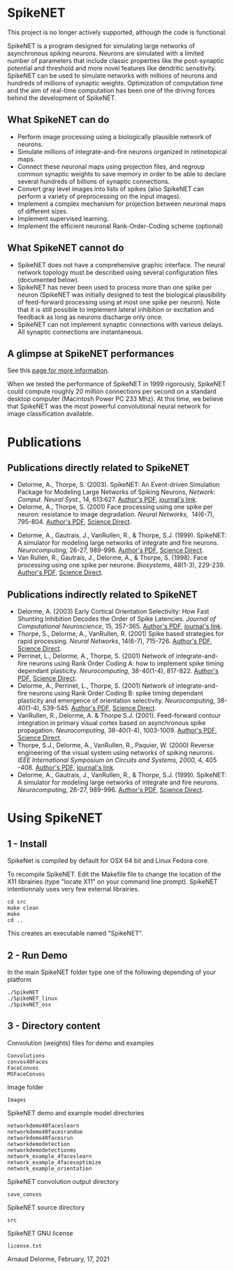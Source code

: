 SpikeNET
===
This project is no longer actively supported, although the code is functional.

SpikeNET is a program designed for simulating large networks of asynchronous spiking neurons. Neurons are simulated with a limited number of parameters that include classic properties like the post-synaptic potential and threshold and more novel features like dendritic sensitivity. SpikeNET can be used to simulate networks with millions of neurons and hundreds of millions of synaptic weights. Optimization of computation time and the aim of real-time computation has been one of the driving forces behind the development of SpikeNET.

What SpikeNET can do
----
* Perform image processing using a biologically plausible network of neurons.
* Simulate millions of integrate-and-fire neurons organized in retinotopical maps.
* Connect these neuronal maps using projection files, and regroup common synaptic weights to save memory in order to be able to declare several hundreds of billions of synaptic connections.
* Convert gray level images into lists of spikes (also SpikeNET can perform a variety of preprocessing on the input images).
* Implement a complex mechanism for projection between neuronal maps of different sizes.
* Implement supervised learning.
* Implement the efficient neuronal Rank-Order-Coding scheme (optional)

What SpikeNET cannot  do
----
* SpikeNET does not have a comprehensive graphic interface. The neural network topology must be described using several configuration files (documented below).
* SpikeNET has never been used to process more than one spike per neuron (SpikeNET was initially designed to test the biological plausibility of feed-forward processing using at most one spike per neuron). Note that it is still possible to implement lateral inhibition or excitation and feedback as long as neurons discharge only once.
* SpikeNET can not implement synaptic connections with various delays. All synaptic connections are instantaneous.

A glimpse at SpikeNET performances 
---
See this [page for more information](http://arnauddelorme.com/neural-network-2/).

When we tested the performance of SpikeNET in 1999 rigorously, SpikeNET could compute roughly 20 million connections per second on a standard desktop computer (Macintosh Power PC 233 Mhz). At this time, we believe that SpikeNET was the most powerful convolutional neural network for image classification available.

Publications
====
Publications directly related to SpikeNET
---
* Delorme, A., Thorpe, S. (2003). SpikeNET: An Event-driven Simulation Package for Modeling Large Networks of Spiking Neurons, <i>Network: Comput. Neural Syst.</i>, 14, 613:627. <a
 href="https://sccn.ucsd.edu/~arno/mypapers/delormeN2003.pdf" target="_blank">Author's PDF</a>, <a href="http://www.iop.org/EJ/article/0954-898X/14/4/301/ne3401.pdf" target="_blank">journal's link</a>. 
* Delorme, A., Thorpe, S. (2001) Face processing 
using one spike per neuron: resistance to image degradation. <i>Neural Networks</i>,&nbsp;
14(6-7), 795-804. <a href="https://sccn.ucsd.edu/~arno/mypapers/DelormeNN2001.pdf" target="_blank">Author's PDF</a>, <a href="http://www.sciencedirect.com/science?_ob=ArticleURL&_udi=B6T08-4475J9D-M&_user=4429&_handle=W-WA-A-A-BW-MsSAYWA-UUA-AUZUZEBEEU-AYVZECZDE-BW-U&_fmt=full&_coverDate=07%2F09%2F2001&_rdoc=18&_orig=browse&_srch=%23toc%234856%232001%23999859993%23268145!&_cdi=4856&view=c&_acct=C000000152&_version=1&_urlVersion=0&_userid=4429&md5=ffaff470b70c6ecfc6bede3dce4c3f15" target="_blank">Science Direct</a>. </p>
* Delorme, A., Gautrais, J., VanRullen, R., 
&amp; Thorpe, S.J. (1999). SpikeNET: A simulator for modeling large networks 
of integrate and fire neurons. <i>Neurocomputing</i>, 26-27, 989-996. <a
 href="https://sccn.ucsd.edu/~arno/mypapers/Delorme99.pdf">Author's PDF</a>, <a href="http://www.sciencedirect.com/science?_ob=GatewayURL&_origin=compsciportal&_method=citationSearch&_urlversion=4&_version=1&_piikey=S0925231299000958&md5=bfcb0ba39bf9beaf840e220ad7601923" target="_blank">Science Direct</a>.
* Van Rullen, R., Gautrais, J., Delorme, A.,
&amp; Thorpe, S. (1998). Face processing using one spike per neurone. <i>Biosystems</i>, 
48(1-3), 229-239. <a href="https://sccn.ucsd.edu/~arno/mypapers/VanRullen98.pdf" target="_blank">Author's PDF</a>, <a href="http://www.sciencedirect.com/science?_ob=ArticleURL&_udi=B6T2K-3V5V00M-10&_user=4429&_handle=W-WA-A-A-BD-MsSAYVA-UUW-AUZUDDDCZV-AYCBVVCAE-BD-U&_fmt=full&_coverDate=11%2F01%2F1998&_rdoc=28&_orig=browse&_srch=%23toc%234921%231998%23999519998%2332734!&_cdi=4921&view=c&_acct=C000000152&_version=1&_urlVersion=0&_userid=4429&md5=c93cd51c8e5f5f2b9859484bb831bb25" target="_blank">Science Direct</a>.

Publications indirectly related to SpikeNET
---
* Delorme, A. (2003) Early Cortical Orientation Selectivity:
How Fast Shunting Inhibition Decodes the Order of Spike Latencies. <i>Journal of Computational Neuroscience</i>, 15, 357-365. <a href="https://sccn.ucsd.edu/~arno/mypapers/Delorme2003.pdf" target="_blank">Author's PDF</a>, <a href="http://ipsapp008.kluweronline.com/content/getfile/4835/47/5/fulltext.pdf" target = "_blank">journal's link</a>.
* Thorpe, S., Delorme, A., VanRullen, R. (2001)
Spike based strategies for rapid processing. <i>Neural Networks</i>, 14(6-7),
715-726. <a href="https://sccn.ucsd.edu/~arno/mypapers/ThorpeSpiking_Neurons.pdf">Author's PDF</a>, <a href="http://www.sciencedirect.com/science?_ob=ArticleURL&_udi=B6T08-4475J9D-D&_user=4429&_handle=W-WA-A-A-BW-MsSAYWA-UUA-AUZUZEBEEU-AYVZECZDE-BW-U&_fmt=full&_coverDate=07%2F09%2F2001&_rdoc=12&_orig=browse&_srch=%23toc%234856%232001%23999859993%23268145!&_cdi=4856&view=c&_acct=C000000152&_version=1&_urlVersion=0&_userid=4429&md5=b3b30bd118bd596deea48e46ff888af8" target="_blank">Science Direct</a>.
* Perrinet, L., Delorme, A., Thorpe, S. (2001) 
Network of integrate-and-fire neurons using Rank Order Coding A: how to implement
spike timing dependant plasticity. <i>Neurocomputing</i>, 38-40(1-4), 817-822. 
  <a href="https://sccn.ucsd.edu/~arno/mypapers/Perinnet.cns200.pdf" target="_blank">Author's PDF</a>, <a href="http://www.sciencedirect.com/science?_ob=GatewayURL&_origin=compsciportal&_method=citationSearch&_urlversion=4&_version=1&_piikey=S092523120100460X&md5=e8cc5e653f0720321ebf717bffa35031" target="_blank">Science Direct</a>.
* Delorme, A., Perrinet, L., Thorpe, S. (2001) 
Network of integrate-and-fire neurons using Rank Order Coding B: spike timing
dependant plasticity and emergence of orientation selectivity. <i>Neurocomputing</i>, 
38-40(1-4), 539-545. <a href="https://sccn.ucsd.edu/~arno/mypapers/Delorme.cns2000.pdf" target="_blank">Author's PDF</a>, <a href="http://www.sciencedirect.com/science?_ob=GatewayURL&_origin=compsciportal&_method=citationSearch&_urlversion=4&_version=1&_piikey=S0925231201004039&md5=cbeaa7597d8ada435436ec59face748d" target="_blank">Science Direct</a>.</font> 
* VanRullen, R., Delorme, A. &amp; Thorpe 
S.J. (2001). Feed-forward contour integration in primary visual cortex based
on asynchronous spike propagation. <i>Neurocomputing</i>, 38-40(1-4), 1003-1009. 
  <a href="https://sccn.ucsd.edu/~arno/mypapers/ContourIntegration.PDF" target="_blank">Author's PDF</a>, <a href="http://www.sciencedirect.com/science?_ob=GatewayURL&_origin=compsciportal&_method=citationSearch&_urlversion=4&_version=1&_piikey=S0925231201004453&md5=ee6bdc771e75cf723370f2b8803b9742" target="_blank">Science Direct</a>.
* Thorpe, S.J., Delorme, A., VanRullen, R., Paquier, W. (2000) Reverse engineering of the visual system using networks  of spiking neurons. <i>IEEE International Symposium on Circuits and 
Systems, 2000, </i>4, 405 -408. <a href="https://sccn.ucsd.edu/~arno/mypapers/thorpe.pdf" target="_blank">Author's PDF</a>, <a href="http://ieeexplore.ieee.org/iel5/6910/18613/00858774.pdf?isNumber=18613&prod=CNF&arnumber=858774&arSt=405&ared=408+vol.4&arAuthor=Thorpe%2C+S.J.%3B+Delorme%2C+A.%3B+Van+Rullen%2C+R.%3B+Paquier%2C+W.%3B" target="_blank">journal's link</a>.</font> 
* Delorme, A., Gautrais, J., VanRullen, R., 
&amp; Thorpe, S.J. (1999). SpikeNET: A simulator for modeling large networks 
of integrate and fire neurons. <i>Neurocomputing</i>, 26-27, 989-996. <a  href="https://sccn.ucsd.edu/~arno/mypapers/Delorme99.pdf">Author's PDF</a>, <a href="http://www.sciencedirect.com/science?_ob=GatewayURL&_origin=compsciportal&_method=citationSearch&_urlversion=4&_version=1&_piikey=S0925231299000958&md5=bfcb0ba39bf9beaf840e220ad7601923" target="_blank">Science Direct</a>.

Using SpikeNET
====
1 - Install
---
SpikeNet is compiled by default for OSX 64 bit and Linux Fedora core.

To recompile SpikeNET. Edit the Makefile file to change the location of the X11 librairies (type "locate X11" on your command line prompt). SpikeNET intentionnaly uses very few external librairies.

	cd src
	make clean
	make
	cd ..
	
 This creates an executable named "SpikeNET".

2 - Run Demo
---

In the main SpikeNET folder type one of the following depending of your platform

```
./SpikeNET
./SpikeNET_linux
./SpikeNET_osx
```

3 - Directory content
---
Convolution (weights) files for demo and examples
```
Convolutions
convos40Faces
FaceConvos
MSFaceConvos
```

Image folder
```
Images
```

SpikeNET demo and example model directories
```
networkdemo40faceslearn
networkdemo40facesrandom
networkdemo40facesrun
networkdemodetection
networkdemodetectionms
network_example_4faceslearn
network_example_4facesoptimize
network_example_orientation
```


SpikeNET convolution output directory
```
save_convos
```

SpikeNET source directory
```
src
```

SpikeNET GNU license
```
license.txt
```

Arnaud Delorme, February, 17, 2021
